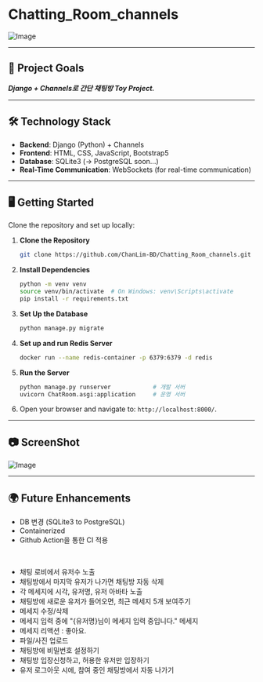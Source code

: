 # Chatting_Room_channels
![Image](https://github.com/user-attachments/assets/04a70ae8-6fa6-4d9b-b554-f108183d9f6f)

---

## 🌟 **Project Goals**

**_Django + Channels로 간단 채팅방 Toy Project._**

---

## 🛠️ **Technology Stack**

- **Backend**: Django (Python) + Channels
- **Frontend**: HTML, CSS, JavaScript, Bootstrap5
- **Database**: SQLite3 (-> PostgreSQL soon...)
- **Real-Time Communication**: WebSockets (for real-time communication)

---

## 🖥️ **Getting Started**

Clone the repository and set up locally:

1. **Clone the Repository**

   ```bash
   git clone https://github.com/ChanLim-BD/Chatting_Room_channels.git
   ```

2. **Install Dependencies**

   ```bash
   python -m venv venv
   source venv/bin/activate  # On Windows: venv\Scripts\activate
   pip install -r requirements.txt
   ```

3. **Set Up the Database**

   ```bash
   python manage.py migrate
   ```

4. **Set up and run Redis Server**

   ```bash
   docker run --name redis-container -p 6379:6379 -d redis
   ```

5. **Run the Server**

   ```bash
   python manage.py runserver            # 개발 서버
   uvicorn ChatRoom.asgi:application     # 운영 서버 
   ```

5. Open your browser and navigate to: `http://localhost:8000/`.
---

## 📷 ScreenShot

![Image](https://github.com/user-attachments/assets/34156ae1-5231-4738-98f7-b65daae1ec0e)

---

## 🌍 **Future Enhancements**

* DB 변경 (SQLite3 to PostgreSQL)
* Containerized
* Github Action을 통한 CI 적용

<br>

* 채팅 로비에서 유저수 노출
* 채팅방에서 마지막 유저가 나가면 채팅방 자동 삭제
* 각 메세지에 시각, 유저명, 유저 아바타 노출
* 채팅방에 새로운 유저가 들어오면, 최근 메세지 5개 보여주기
* 메세지 수정/삭제
* 메세지 입력 중에 "{유저명}님이 메세지 입력 중입니다." 메세지
* 메세지 리액션 : 좋아요.
* 파일/사진 업로드
* 채팅방에 비밀번호 설정하기
* 채팅방 입장신청하고, 허용한 유저만 입장하기
* 유저 로그아웃 시에, 참여 중인 채팅방에서 자동 나가기